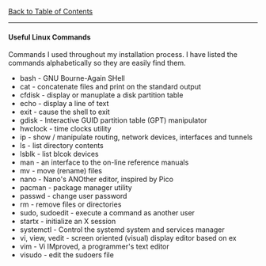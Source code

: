 [Back to Table of Contents](../README.md)
***

#### Useful Linux Commands
Commands I used throughout my installation process.  I have listed the commands
alphabetically so they are easily find them.

* bash - GNU Bourne-Again SHell 
* cat - concatenate files and print on the standard output
* cfdisk - display or manuplate a disk partition table
* echo - display a line of text
* exit - cause the shell to exit
* gdisk - Interactive GUID partition table (GPT) manipulator
* hwclock - time clocks utility
* ip - show / manipulate routing, network devices, interfaces and tunnels
* ls - list directory contents
* lsblk - list blcok devices
* man - an interface to the on-line reference manuals
* mv - move (rename) files
* nano - Nano's ANOther editor, inspired by Pico
* pacman - package manager utility
* passwd - change user password 
* rm - remove files or directories
* sudo, sudoedit  - execute a command as another user
* startx - initialize an X session
* systemctl - Control the systemd system and services manager
* vi, view, vedit - screen oriented (visual) display editor based on ex 
* vim - Vi IMproved, a programmer's text editor
* visudo - edit the sudoers file

